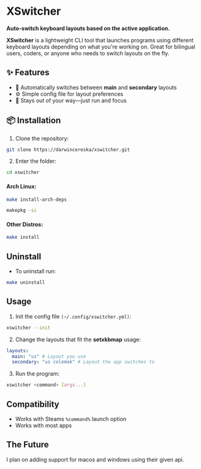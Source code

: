 # XSwitcher

**Auto-switch keyboard layouts based on the active application.**

**XSwitcher** is a lightweight CLI tool that launches programs using different keyboard layouts depending on what you're working on. Great for bilingual users, coders, or anyone who needs to switch layouts on the fly.

## ✨ Features

- 🔁 Automatically switches between **main** and **secondary** layouts
- ⚙️ Simple config file for layout preferences
- 🧠 Stays out of your way—just run and focus

## 📦 Installation

1. Clone the repository:

``` bash
git clone https://darwincereska/xswitcher.git
```

2. Enter the folder:

``` bash
cd xswitcher
```

#### Arch Linux:

``` bash
make install-arch-deps

makepkg -si
```

#### Other Distros:

``` bash
make install 
```

## Uninstall

- To uninstall run:

``` bash
make uninstall
```

## Usage

1. Init the config file `(~/.config/xswitcher.yml)`:

``` bash
xswitcher --init
```

2. Change the layouts that fit the **setxkbmap** usage:

``` yaml
layouts:
  main: "us" # Layout you use
  secondary: "us colemak" # Layout the app switches to
```

3. Run the program:

``` bash
xswitcher <command> [args...]
```

## Compatibility

- Works with Steams `%command%` launch option
- Works with most apps

## The Future

I plan on adding support for macos and windows using their given api.